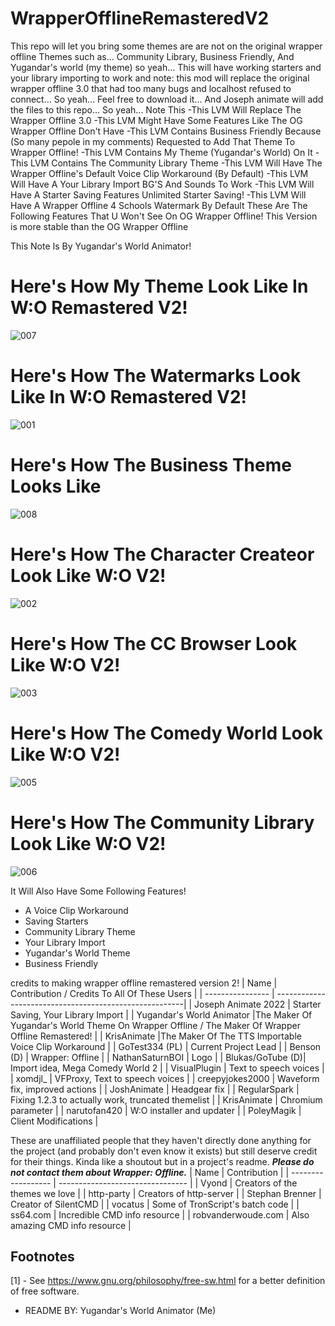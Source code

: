# WrapperOfflineRemasteredV2
This repo will let you bring some themes are are not on the original wrapper offline Themes such as... Community Library, Business Friendly, And Yugandar's world (my theme) so yeah... This will have working starters and your library importing to work and note: this mod will replace the original wrapper offline 3.0 that had too many bugs and localhost refused to connect... So yeah... Feel free to download it... And Joseph animate will add the files to this repo... So yeah...
Note This
-This LVM Will Replace The Wrapper Offline 3.0
-This LVM Might Have Some Features Like The OG Wrapper Offline Don't Have
-This LVM Contains Business Friendly Because (So many pepole in my comments) Requested to Add That Theme To Wrapper Offline!
-This LVM Contains My Theme (Yugandar's World) On It
-This LVM Contains The Community Library Theme
-This LVM Will Have The Wrapper Offline's Default Voice Clip Workaround (By Default)
-This LVM Will Have A Your Library Import BG'S And Sounds To Work
-This LVM Will Have A Starter Saving Features
Unlimited Starter Saving!
-This LVM Will Have A Wrapper Offline 4 Schools Watermark By Default
These Are The Following Features That U Won't See On OG Wrapper Offline!
This Version is more stable than the OG Wrapper Offline

This Note Is By Yugandar's World Animator!

# Here's How My Theme Look Like In W:O Remastered V2!
![007](https://user-images.githubusercontent.com/85108105/156993684-e4082c5f-bb22-489a-b97a-2b1f4dc2f926.PNG)
# Here's How The Watermarks Look Like In W:O Remastered V2!
![001](https://user-images.githubusercontent.com/85108105/156993697-c0d4daaa-ba7c-45d2-a023-ba4fcd8bc1e1.PNG)
# Here's How The Business Theme Looks Like
![008](https://user-images.githubusercontent.com/85108105/156996001-e7d7685f-a8ef-4bb3-8e54-70d6d566ebdf.PNG)
# Here's How The Character Createor Look Like W:O V2!
![002](https://user-images.githubusercontent.com/85108105/156993703-fef8cf22-3b86-46a8-8811-85b5b9bab8b9.PNG)
# Here's How The CC Browser Look Like W:O V2!
![003](https://user-images.githubusercontent.com/85108105/156993711-fd140573-cc95-4709-b719-dac61c0a9c46.PNG)
# Here's How The Comedy World Look Like W:O V2!
![005](https://user-images.githubusercontent.com/85108105/156993716-c5bb7ffb-892e-4149-b3e3-d625ccbec2aa.PNG)
# Here's How The Community Library Look Like W:O V2!
![006](https://user-images.githubusercontent.com/85108105/156993722-eb861b7d-13e3-4283-8359-3b8deabf3ef0.PNG)



It Will Also Have Some Following Features!
- A Voice Clip Workaround
- Saving Starters
- Community Library Theme
- Your Library Import
- Yugandar's World Theme
- Business Friendly 







credits to making wrapper offline remastered version 2!
| Name             | Contribution / Credits To All Of These Users                                          |
| ---------------- | -------------------------------------------------------|
| Joseph Animate 2022   | Starter Saving, Your Library Import                                    |
| Yugandar's World Animator       |The Maker Of Yugandar's World Theme On Wrapper Offline / The Maker Of Wrapper Offline Remastered!                                   |
| KrisAnimate       |The Maker Of The TTS Importable Voice Clip Workaround                                 |
| GoTest334 (PL)   | Current Project Lead                                   |
| Benson (D)       | Wrapper: Offline                                       |
| NathanSaturnBOI  | Logo                                                   |
| Blukas/GoTube (D)| Import idea, Mega Comedy World 2                       |
| VisualPlugin     | Text to speech voices                                  |
| xomdjl_          | VFProxy, Text to speech voices                         |
| creepyjokes2000  | Waveform fix, improved actions                         |
| JoshAnimate      | Headgear fix                                           |
| RegularSpark     | Fixing 1.2.3 to actually work, truncated themelist     |
| KrisAnimate      | Chromium parameter                                     |
| narutofan420     | W:O installer and updater                              |
| PoleyMagik       | Client Modifications                                   |

These are unaffiliated people that they haven't directly done anything for the project (and probably don't even know it exists) but still deserve credit for their things. Kinda like a shoutout but in a project's readme. ***Please do not contact them about Wrapper: Offline.***
| Name               | Contribution                     |
| ------------------ | -------------------------------- |
| Vyond              | Creators of the themes we love   |
| http-party         | Creators of http-server          |
| Stephan Brenner    | Creator of SilentCMD             |
| vocatus            | Some of TronScript's batch code  |
| ss64.com           | Incredible CMD info resource     |
| robvanderwoude.com | Also amazing CMD info resource   |

## Footnotes
[1] - See <https://www.gnu.org/philosophy/free-sw.html> for a better definition of free software.


- README BY: Yugandar's World Animator (Me)
